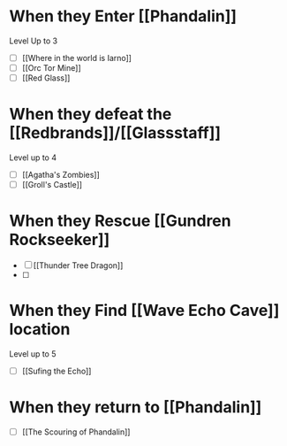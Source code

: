 # When they Enter [[Phandalin]]
Level Up to 3
- [ ] [[Where in the world is Iarno]]
- [ ] [[Orc Tor Mine]]
- [ ] [[Red Glass]]

# When they defeat the [[Redbrands]]/[[Glassstaff]]
Level up to 4
- [ ] [[Agatha's Zombies]]
- [ ] [[Groll's Castle]]

# When they Rescue [[Gundren Rockseeker]]
- [ ] [[Thunder Tree Dragon]]
- [ ] 
# When they Find [[Wave Echo Cave]] location
Level up to 5
- [ ] [[Sufing the Echo]]

# When they return to [[Phandalin]]
- [ ] [[The Scouring of Phandalin]]